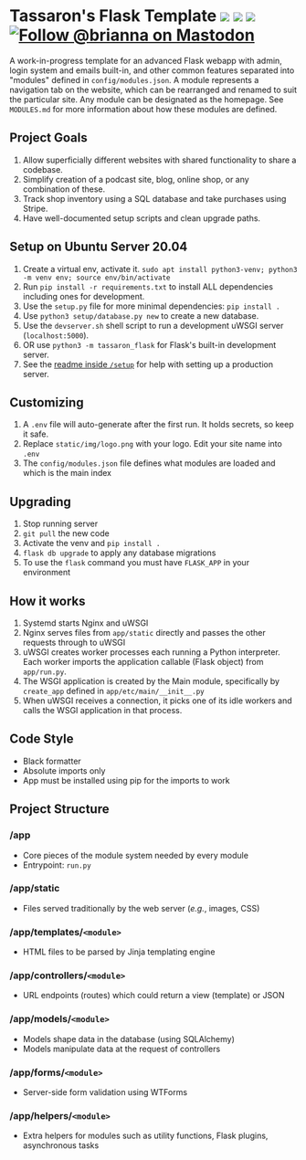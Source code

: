 # Tassaron's Flask Template ![](https://img.shields.io/badge/python-3.8-informational) ![](https://img.shields.io/github/license/tassaron/flask-template) ![](https://img.shields.io/github/last-commit/tassaron/flask-template)  [![Follow @brianna on Mastodon](https://img.shields.io/mastodon/follow/1?domain=https%3A%2F%2Ftassaron.com&style=social)](https://tassaron.com/@brianna)

A work-in-progress template for an advanced Flask webapp with admin, login system and emails built-in, and other common features separated into "modules" defined in `config/modules.json`. A module represents a navigation tab on the website, which can be rearranged and renamed to suit the particular site. Any module can be designated as the homepage. See `MODULES.md` for more information about how these modules are defined.

## Project Goals

1. Allow superficially different websites with shared functionality to share a codebase.
1. Simplify creation of a podcast site, blog, online shop, or any combination of these.
1. Track shop inventory using a SQL database and take purchases using Stripe.
1. Have well-documented setup scripts and clean upgrade paths.

## Setup on Ubuntu Server 20.04

1. Create a virtual env, activate it.
  `sudo apt install python3-venv; python3 -m venv env; source env/bin/activate`
1. Run `pip install -r requirements.txt` to install ALL dependencies including ones for development.
1. Use the `setup.py` file for more minimal dependencies: `pip install .`
1. Use `python3 setup/database.py new` to create a new database.
1. Use the `devserver.sh` shell script to run a development uWSGI server (`localhost:5000`).
1. OR use `python3 -m tassaron_flask` for Flask's built-in development server.
1. See the [readme inside `/setup`](setup/README.md) for help with setting up a production server.

## Customizing

1. A `.env` file will auto-generate after the first run. It holds secrets, so keep it safe.
1. Replace `static/img/logo.png` with your logo. Edit your site name into `.env`
1. The `config/modules.json` file defines what modules are loaded and which is the main index

## Upgrading

1. Stop running server
1. `git pull` the new code
1. Activate the venv and `pip install .`
1. `flask db upgrade` to apply any database migrations
1. To use the `flask` command you must have `FLASK_APP` in your environment

## How it works

1. Systemd starts Nginx and uWSGI
1. Nginx serves files from `app/static` directly and passes the other requests through to uWSGI
1. uWSGI creates worker processes each running a Python interpreter. Each worker imports the application callable (Flask object) from `app/run.py`.
1. The WSGI application is created by the Main module, specifically by `create_app` defined in `app/etc/main/__init__.py`
1. When uWSGI receives a connection, it picks one of its idle workers and calls the WSGI application in that process.

## Code Style
* Black formatter
* Absolute imports only
* App must be installed using pip for the imports to work

## Project Structure
### /app
* Core pieces of the module system needed by every module
* Entrypoint: `run.py`
### /app/static
* Files served traditionally by the web server (*e.g.*, images, CSS)
### /app/templates/`<module>`
* HTML files to be parsed by Jinja templating engine
### /app/controllers/`<module>`
* URL endpoints (routes) which could return a view (template) or JSON
### /app/models/`<module>`
* Models shape data in the database (using SQLAlchemy)
* Models manipulate data at the request of controllers
### /app/forms/`<module>`
* Server-side form validation using WTForms
### /app/helpers/`<module>`
* Extra helpers for modules such as utility functions, Flask plugins, asynchronous tasks